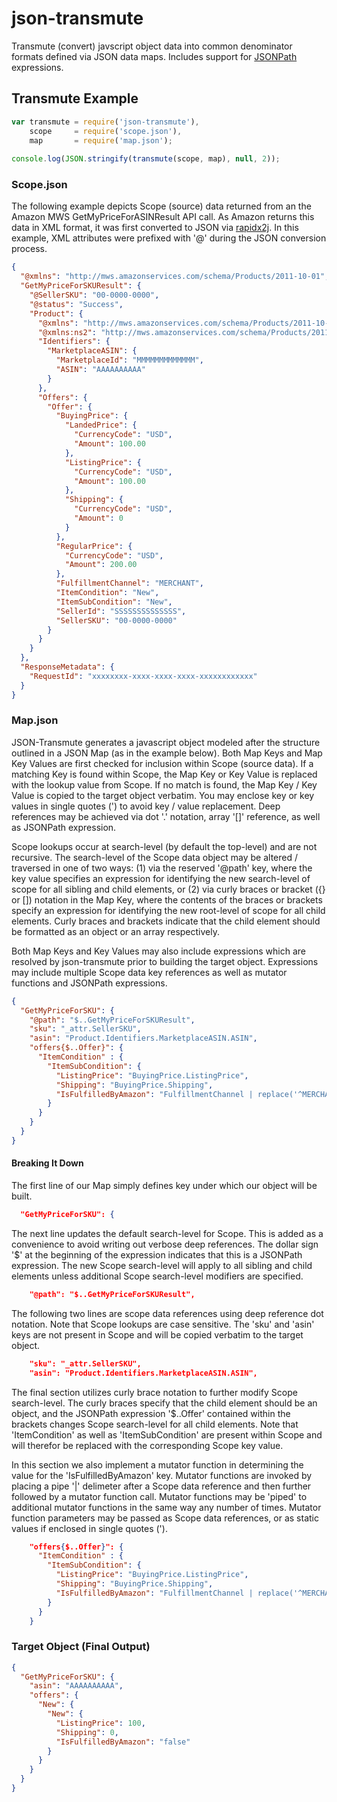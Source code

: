 # json-transmute
Transmute (convert) javscript object data into common denominator formats defined via JSON data maps.  Includes support for [JSONPath](https://github.com/s3u/JSONPath) expressions.

## Transmute Example

```javascript
var transmute = require('json-transmute'),
    scope     = require('scope.json'),
    map       = require('map.json');
    
console.log(JSON.stringify(transmute(scope, map), null, 2));
```

### Scope.json

The following example depicts Scope (source) data returned from an the Amazon MWS GetMyPriceForASINResult API call.  As Amazon returns this data in XML format, it was first converted to JSON via [rapidx2j](https://github.com/damirn/rapidx2j).  In this example, XML attributes were prefixed with '@' during the JSON conversion process.

```json
{
  "@xmlns": "http://mws.amazonservices.com/schema/Products/2011-10-01",
  "GetMyPriceForSKUResult": {
    "@SellerSKU": "00-0000-0000", 
    "@status": "Success",
    "Product": {
      "@xmlns": "http://mws.amazonservices.com/schema/Products/2011-10-01",
      "@xmlns:ns2": "http://mws.amazonservices.com/schema/Products/2011-10-01/default.xsd",
      "Identifiers": {
        "MarketplaceASIN": {
          "MarketplaceId": "MMMMMMMMMMMMM",
          "ASIN": "AAAAAAAAAA"
        }
      },
      "Offers": {
        "Offer": {
          "BuyingPrice": {
            "LandedPrice": {
              "CurrencyCode": "USD",
              "Amount": 100.00
            },
            "ListingPrice": {
              "CurrencyCode": "USD",
              "Amount": 100.00
            },
            "Shipping": {
              "CurrencyCode": "USD",
              "Amount": 0
            }
          },
          "RegularPrice": {
            "CurrencyCode": "USD",
            "Amount": 200.00
          },
          "FulfillmentChannel": "MERCHANT",
          "ItemCondition": "New",
          "ItemSubCondition": "New", 
          "SellerId": "SSSSSSSSSSSSSS",
          "SellerSKU": "00-0000-0000"
        }
      }
    }
  },
  "ResponseMetadata": {
    "RequestId": "xxxxxxxx-xxxx-xxxx-xxxx-xxxxxxxxxxxx"
  }
}
```

### Map.json

JSON-Transmute generates a javascript object modeled after the structure outlined in a JSON Map (as in the example below).  Both Map Keys and Map Key Values are first checked for inclusion within Scope (source data).  If a matching Key is found within Scope, the Map Key or Key Value is replaced with the lookup value from Scope.  If no match is found, the Map Key / Key Value is copied to the target object verbatim.  You may enclose key or key values in single quotes (') to avoid key / value replacement.  Deep references may be achieved via dot '.' notation, array '[]' reference, as well as JSONPath expression.

Scope lookups occur at search-level (by default the top-level) and are not recursive.  The search-level of the Scope data object may be altered / traversed in one of two ways: (1) via the reserved '@path' key, where the key value specifies an expression for identifying the new search-level of scope for all sibling and child elements, or (2) via curly braces or bracket ({} or []) notation in the Map Key, where the contents of the braces or brackets specify an expression for identifying the new root-level of scope for all child elements.  Curly braces and brackets indicate that the child element should be formatted as an object or an array respectively.

Both Map Keys and Key Values may also include expressions which are resolved by json-transmute prior to building the target object.  Expressions may include multiple Scope data key references as well as mutator functions and JSONPath expressions.

```json
{
  "GetMyPriceForSKU": {
    "@path": "$..GetMyPriceForSKUResult",
    "sku": "_attr.SellerSKU",
    "asin": "Product.Identifiers.MarketplaceASIN.ASIN",
    "offers{$..Offer}": {
      "ItemCondition" : {
        "ItemSubCondition": {
          "ListingPrice": "BuyingPrice.ListingPrice",
          "Shipping": "BuyingPrice.Shipping",
          "IsFulfilledByAmazon": "FulfillmentChannel | replace('^MERCHANT$', 'false', 'true')"
        }
      }
    }
  }
}
```

#### Breaking It Down

The first line of our Map simply defines key under which our object will be built.

```json
  "GetMyPriceForSKU": {
```

The next line updates the default search-level for Scope.  This is added as a convenience to avoid writing out verbose deep references.  The dollar sign '$' at the beginning of the expression indicates that this is a JSONPath expression.  The new Scope search-level will apply to all sibling and child elements unless additional Scope search-level modifiers are specified.

```json
    "@path": "$..GetMyPriceForSKUResult",
```

The following two lines are scope data references using deep reference dot notation.  Note that Scope lookups are case sensitive.  The 'sku' and 'asin' keys are not present in Scope and will be copied verbatim to the target object.

```json
    "sku": "_attr.SellerSKU",
    "asin": "Product.Identifiers.MarketplaceASIN.ASIN",
```

The final section utilizes curly brace notation to further modify Scope search-level.  The curly braces specify that the child element should be an object, and the JSONPath expression '$..Offer' contained within the brackets changes Scope search-level for all child elements.  Note that 'ItemCondition' as well as 'ItemSubCondition' are present within Scope and will therefor be replaced with the corresponding Scope key value.

In this section we also implement a mutator function in determining the value for the 'IsFulfilledByAmazon' key.  Mutator functions are invoked by placing a pipe '|' delimeter after a Scope data reference and then further followed by a mutator function call.  Mutator functions may be 'piped' to additional mutator functions in the same way any number of times.  Mutator function parameters may be passed as Scope data references, or as static values if enclosed in single quotes (').

```json
    "offers{$..Offer}": {
      "ItemCondition" : {
        "ItemSubCondition": {
          "ListingPrice": "BuyingPrice.ListingPrice",
          "Shipping": "BuyingPrice.Shipping",
          "IsFulfilledByAmazon": "FulfillmentChannel | replace('^MERCHANT$', 'false', 'true')"
        }
      }
    }
```

### Target Object (Final Output)

```json
{
  "GetMyPriceForSKU": {
    "asin": "AAAAAAAAAA",
    "offers": {
      "New": {
        "New": {
          "ListingPrice": 100,
          "Shipping": 0,
          "IsFulfilledByAmazon": "false"
        }
      }
    }
  }
}
```





